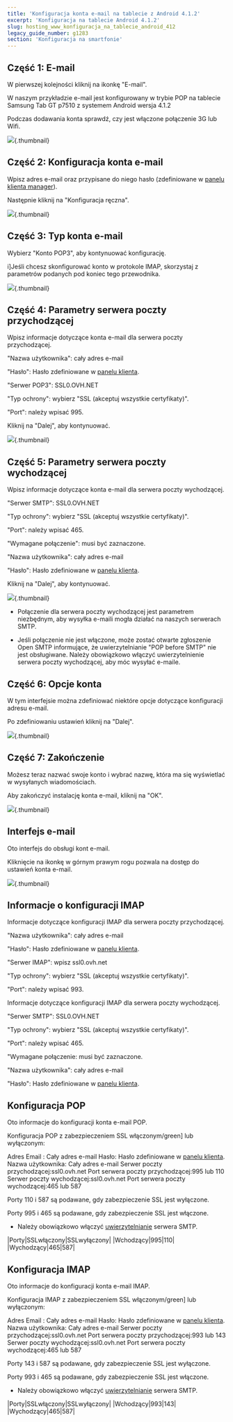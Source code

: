 ```yaml
---
title: 'Konfiguracja konta e-mail na tablecie z Android 4.1.2'
excerpt: 'Konfiguracja na tablecie Android 4.1.2'
slug: hosting_www_konfiguracja_na_tablecie_android_412
legacy_guide_number: g1283
section: 'Konfiguracja na smartfonie'
---
```


## Część 1: E-mail
W pierwszej kolejności kliknij na ikonkę "E-mail".

W naszym przykładzie e-mail jest konfigurowany w trybie POP na tablecie Samsung Tab GT p7510 z systemem Android wersja 4.1.2

Podczas dodawania konta sprawdź, czy jest włączone połączenie 3G lub Wifi.

![](images/img_1161.jpg){.thumbnail}


## Część 2: Konfiguracja konta e-mail
Wpisz adres e-mail oraz przypisane do niego hasło (zdefiniowane w [panelu klienta manager](https://www.ovh.com/auth/?action=gotomanager)).

Następnie kliknij na "Konfiguracja ręczna".

![](images/img_1162.jpg){.thumbnail}


## Część 3: Typ konta e-mail
Wybierz "Konto POP3", aby kontynuować konfigurację.

i]Jeśli chcesz skonfigurować konto w protokole IMAP, skorzystaj z parametrów podanych pod koniec tego przewodnika.

![](images/img_1163.jpg){.thumbnail}


## Część 4: Parametry serwera poczty przychodzącej
Wpisz informacje dotyczące konta e-mail dla serwera poczty przychodzącej.

"Nazwa użytkownika": cały adres e-mail

"Hasło": Hasło zdefiniowane w [panelu klienta](https://www.ovh.com/auth/?action=gotomanager).

"Serwer POP3": SSL0.OVH.NET

"Typ ochrony": wybierz "SSL (akceptuj wszystkie certyfikaty)".

"Port": należy wpisać 995.

Kliknij na "Dalej", aby kontynuować.

![](images/img_1164.jpg){.thumbnail}


## Część 5: Parametry serwera poczty wychodzącej
Wpisz informacje dotyczące konta e-mail dla serwera poczty wychodzącej.

"Serwer SMTP": SSL0.OVH.NET

"Typ ochrony": wybierz "SSL (akceptuj wszystkie certyfikaty)".

"Port": należy wpisać 465.

"Wymagane połączenie": musi być zaznaczone.

"Nazwa użytkownika": cały adres e-mail

"Hasło": Hasło zdefiniowane w [panelu klienta](https://www.ovh.com/auth/?action=gotomanager).

Kliknij na "Dalej", aby kontynuować.

![](images/img_1165.jpg){.thumbnail}

- Połączenie dla serwera poczty wychodzącej jest parametrem niezbędnym, aby wysyłka e-maili mogła działać na naszych serwerach SMTP. 

- Jeśli połączenie nie jest włączone, może zostać otwarte zgłoszenie Open SMTP informujące, że uwierzytelnianie "POP before SMTP" nie jest obsługiwane. Należy obowiązkowo włączyć uwierzytelnienie serwera poczty wychodzącej, aby móc wysyłać e-maile.




## Część 6: Opcje konta
W tym interfejsie można zdefiniować niektóre opcje dotyczące konfiguracji adresu e-mail. 

Po zdefiniowaniu ustawień kliknij na "Dalej".

![](images/img_1166.jpg){.thumbnail}


## Część 7: Zakończenie
Możesz teraz nazwać swoje konto i wybrać nazwę, która ma się wyświetlać w wysyłanych wiadomościach. 

Aby zakończyć instalację konta e-mail, kliknij na "OK".

![](images/img_1167.jpg){.thumbnail}


## Interfejs e-mail
Oto interfejs do obsługi kont e-mail. 

Kliknięcie na ikonkę w górnym prawym rogu pozwala na dostęp do ustawień konta e-mail.

![](images/img_1168.jpg){.thumbnail}


## Informacje o konfiguracji IMAP
Informacje dotyczące konfiguracji IMAP dla serwera poczty przychodzącej.

"Nazwa użytkownika": cały adres e-mail

"Hasło": Hasło zdefiniowane w [panelu klienta](https://www.ovh.com/auth/?action=gotomanager).

"Serwer IMAP": wpisz ssl0.ovh.net

"Typ ochrony": wybierz "SSL (akceptuj wszystkie certyfikaty)".

"Port": należy wpisać 993.

Informacje dotyczące konfiguracji IMAP dla serwera poczty wychodzącej.

"Serwer SMTP": SSL0.OVH.NET

"Typ ochrony": wybierz "SSL (akceptuj wszystkie certyfikaty)".

"Port": należy wpisać 465.

"Wymagane połączenie: musi być zaznaczone.

"Nazwa użytkownika": cały adres e-mail

"Hasło": Hasło zdefiniowane w [panelu klienta](https://www.ovh.com/auth/?action=gotomanager).


## Konfiguracja POP
Oto informacje do konfiguracji konta e-mail POP.

Konfiguracja POP z zabezpieczeniem SSL włączonym/green] lub wyłączonym:

Adres Email : Cały adres e-mail
Hasło: Hasło zdefiniowane w [panelu klienta](https://www.ovh.com/auth/?action=gotomanager).
Nazwa użytkownika: Cały adres e-mail
Serwer poczty przychodzącej:ssl0.ovh.net
Port serwera poczty przychodzącej:995 lub 110
Serwer poczty wychodzącej:ssl0.ovh.net
Port serwera poczty wychodzącej:465 lub 587

Porty 110 i 587 są podawane, gdy zabezpieczenie SSL jest wyłączone.

Porty 995 i 465 są podawane, gdy zabezpieczenie SSL jest włączone.


- Należy obowiązkowo włączyć [uwierzytelnianie](#configuration_protocole_pop_partie_5_parametres_du_serveur_sortant) serwera SMTP.


|Porty|SSLwłączony|SSLwyłączony|
|Wchodzący|995|110|
|Wychodzący|465|587|




## Konfiguracja IMAP
Oto informacje do konfiguracji konta e-mail IMAP.

Konfiguracja IMAP z zabezpieczeniem SSL włączonym/green] lub wyłączonym:

Adres Email : Cały adres e-mail
Hasło: Hasło zdefiniowane w [panelu klienta](https://www.ovh.com/auth/?action=gotomanager).
Nazwa użytkownika: Cały adres e-mail
Serwer poczty przychodzącej:ssl0.ovh.net
Port serwera poczty przychodzącej:993 lub 143
Serwer poczty wychodzącej:ssl0.ovh.net
Port serwera poczty wychodzącej:465 lub 587

Porty 143 i 587 są podawane, gdy zabezpieczenie SSL jest wyłączone.

Porty 993 i 465 są podawane, gdy zabezpieczenie SSL jest włączone.


- Należy obowiązkowo włączyć [uwierzytelnianie](#configuration_protocole_pop_partie_5_parametres_du_serveur_sortant) serwera SMTP.


|Porty|SSLwłączony|SSLwyłączony|
|Wchodzący|993|143|
|Wychodzący|465|587|




